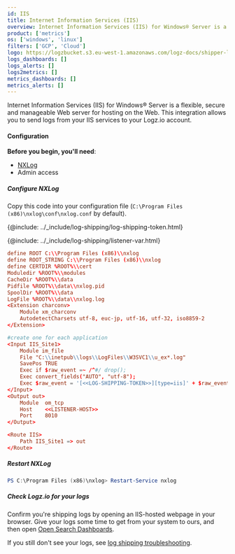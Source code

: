 ```yaml
---
id: IIS
title: Internet Information Services (IIS)
overview: Internet Information Services (IIS) for Windows® Server is a flexible, secure and manageable Web server for hosting on the Web. This integration allows you to send logs from your IIS services to your Logz.io account. 
product: ['metrics']
os: ['windows', 'linux']
filters: ['GCP', 'Cloud']
logo: https://logzbucket.s3.eu-west-1.amazonaws.com/logz-docs/shipper-logos/iis.png
logs_dashboards: []
logs_alerts: []
logs2metrics: []
metrics_dashboards: []
metrics_alerts: []
---
```



Internet Information Services (IIS) for Windows® Server is a flexible, secure and manageable Web server for hosting on the Web. This integration allows you to send logs from your IIS services to your Logz.io account. 

#### Configuration

**Before you begin, you'll need**:

* [NXLog](http://nxlog.org/products/nxlog-community-edition/download)
* Admin access

 

##### Configure NXLog

Copy this code into your configuration file (`C:\Program Files (x86)\nxlog\conf\nxlog.conf` by default).

{@include: ../_include/log-shipping/log-shipping-token.html}

{@include: ../_include/log-shipping/listener-var.html} 

```conf
define ROOT C:\\Program Files (x86)\\nxlog
define ROOT_STRING C:\\Program Files (x86)\\nxlog
define CERTDIR %ROOT%\\cert
Moduledir %ROOT%\\modules
CacheDir %ROOT%\\data
Pidfile %ROOT%\\data\\nxlog.pid
SpoolDir %ROOT%\\data
LogFile %ROOT%\\data\\nxlog.log
<Extension charconv>
    Module xm_charconv
    AutodetectCharsets utf-8, euc-jp, utf-16, utf-32, iso8859-2
</Extension>

#create one for each application
<Input IIS_Site1>
    Module im_file
    File "C:\\inetpub\\logs\\LogFiles\\W3SVC1\\u_ex*.log"
    SavePos TRUE
    Exec if $raw_event =~ /^#/ drop();
    Exec convert_fields("AUTO", "utf-8");
    Exec $raw_event = '[<<LOG-SHIPPING-TOKEN>>][type=iis]' + $raw_event;
</Input>
<Output out>
    Module  om_tcp
    Host    <<LISTENER-HOST>>
    Port    8010
</Output>

<Route IIS>
    Path IIS_Site1 => out
</Route>
```

##### Restart NXLog

```powershell
PS C:\Program Files (x86)\nxlog> Restart-Service nxlog
```

##### Check Logz.io for your logs

Confirm you're shipping logs by opening an IIS-hosted webpage in your browser. Give your logs some time to get from your system to ours, and then open [Open Search Dashboards](https://app.logz.io/#/dashboard/osd).

If you still don't see your logs, see [log shipping troubleshooting]({{site.baseurl}}/user-guide/log-shipping/log-shipping-troubleshooting.html).

 